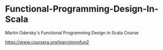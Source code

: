 # Functional-Programming-Design-In-Scala
Martin Odersky's Functional Programming Design In Scala Course

https://www.coursera.org/learn/progfun2
